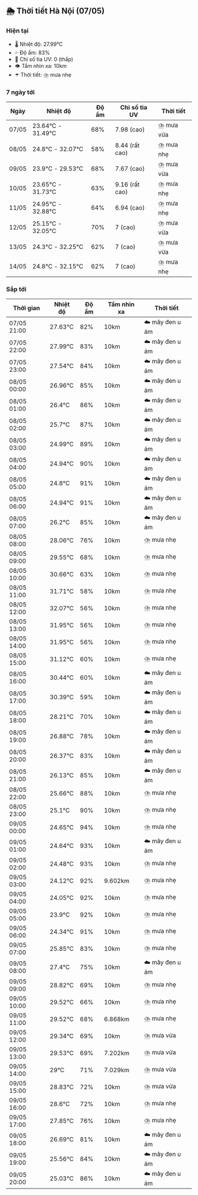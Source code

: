## 🌦️ Thời tiết Hà Nội (07/05)

### Hiện tại

- 🌡️ Nhiệt độ: 27.99℃
- 💦 Độ ẩm: 83%
- 🌟 Chỉ số tia UV: 0 (thấp)
- 👁️ Tầm nhìn xa: 10km
- ☂️ Thời tiết: ⛈️ mưa nhẹ

### 7 ngày tới

| Ngày | Nhiệt độ | Độ ẩm | Chỉ số tia UV | Thời tiết |
| --- | --- | --- | --- | --- |
| 07/05 | 23.64℃ - 31.49℃ | 68% | 7.98 (cao) | ⛈️ mưa vừa |
| 08/05 | 24.8℃ - 32.07℃ | 58% | 8.44 (rất cao) | ⛈️ mưa nhẹ |
| 09/05 | 23.9℃ - 29.53℃ | 68% | 7.67 (cao) | ⛈️ mưa vừa |
| 10/05 | 23.65℃ - 31.73℃ | 63% | 9.16 (rất cao) | ⛈️ mưa nhẹ |
| 11/05 | 24.95℃ - 32.88℃ | 64% | 6.94 (cao) | ⛈️ mưa nhẹ |
| 12/05 | 25.15℃ - 32.05℃ | 70% | 7 (cao) | ⛈️ mưa vừa |
| 13/05 | 24.3℃ - 32.25℃ | 62% | 7 (cao) | ⛈️ mưa vừa |
| 14/05 | 24.8℃ - 32.15℃ | 62% | 7 (cao) | ⛈️ mưa nhẹ |

### Sắp tới

| Thời gian | Nhiệt độ | Độ ẩm | Tầm nhìn xa | Thời tiết |
| --- | --- | --- | --- | --- |
| 07/05 21:00 | 27.63℃ | 82% | 10km | ☁️ mây đen u ám |
| 07/05 22:00 | 27.99℃ | 83% | 10km | ☁️ mây đen u ám |
| 07/05 23:00 | 27.54℃ | 84% | 10km | ☁️ mây đen u ám |
| 08/05 00:00 | 26.96℃ | 85% | 10km | ☁️ mây đen u ám |
| 08/05 01:00 | 26.4℃ | 86% | 10km | ☁️ mây đen u ám |
| 08/05 02:00 | 25.7℃ | 87% | 10km | ☁️ mây đen u ám |
| 08/05 03:00 | 24.99℃ | 89% | 10km | ☁️ mây đen u ám |
| 08/05 04:00 | 24.94℃ | 90% | 10km | ☁️ mây đen u ám |
| 08/05 05:00 | 24.8℃ | 91% | 10km | ☁️ mây đen u ám |
| 08/05 06:00 | 24.94℃ | 91% | 10km | ☁️ mây đen u ám |
| 08/05 07:00 | 26.2℃ | 85% | 10km | ☁️ mây đen u ám |
| 08/05 08:00 | 28.06℃ | 76% | 10km | ⛈️ mưa nhẹ |
| 08/05 09:00 | 29.55℃ | 68% | 10km | ⛈️ mưa nhẹ |
| 08/05 10:00 | 30.66℃ | 63% | 10km | ⛈️ mưa nhẹ |
| 08/05 11:00 | 31.71℃ | 58% | 10km | ⛈️ mưa nhẹ |
| 08/05 12:00 | 32.07℃ | 56% | 10km | ⛈️ mưa nhẹ |
| 08/05 13:00 | 31.95℃ | 56% | 10km | ⛈️ mưa nhẹ |
| 08/05 14:00 | 31.95℃ | 56% | 10km | ⛈️ mưa nhẹ |
| 08/05 15:00 | 31.12℃ | 60% | 10km | ⛈️ mưa nhẹ |
| 08/05 16:00 | 30.44℃ | 60% | 10km | ☁️ mây đen u ám |
| 08/05 17:00 | 30.39℃ | 59% | 10km | ☁️ mây đen u ám |
| 08/05 18:00 | 28.21℃ | 70% | 10km | ☁️ mây đen u ám |
| 08/05 19:00 | 26.88℃ | 78% | 10km | ☁️ mây đen u ám |
| 08/05 20:00 | 26.37℃ | 83% | 10km | ☁️ mây đen u ám |
| 08/05 21:00 | 26.13℃ | 85% | 10km | ☁️ mây đen u ám |
| 08/05 22:00 | 25.66℃ | 88% | 10km | ⛈️ mưa nhẹ |
| 08/05 23:00 | 25.1℃ | 90% | 10km | ⛈️ mưa nhẹ |
| 09/05 00:00 | 24.65℃ | 94% | 10km | ⛈️ mưa nhẹ |
| 09/05 01:00 | 24.64℃ | 93% | 10km | ☁️ mây đen u ám |
| 09/05 02:00 | 24.48℃ | 93% | 10km | ⛈️ mưa nhẹ |
| 09/05 03:00 | 24.12℃ | 92% | 9.602km | ⛈️ mưa nhẹ |
| 09/05 04:00 | 24.05℃ | 92% | 10km | ⛈️ mưa nhẹ |
| 09/05 05:00 | 23.9℃ | 92% | 10km | ⛈️ mưa nhẹ |
| 09/05 06:00 | 24.34℃ | 91% | 10km | ⛈️ mưa nhẹ |
| 09/05 07:00 | 25.85℃ | 83% | 10km | ⛈️ mưa nhẹ |
| 09/05 08:00 | 27.4℃ | 75% | 10km | ☁️ mây đen u ám |
| 09/05 09:00 | 28.82℃ | 69% | 10km | ⛈️ mưa nhẹ |
| 09/05 10:00 | 29.52℃ | 66% | 10km | ⛈️ mưa nhẹ |
| 09/05 11:00 | 29.52℃ | 68% | 6.868km | ⛈️ mưa nhẹ |
| 09/05 12:00 | 29.34℃ | 69% | 10km | ⛈️ mưa vừa |
| 09/05 13:00 | 29.53℃ | 69% | 7.202km | ⛈️ mưa vừa |
| 09/05 14:00 | 29℃ | 71% | 7.029km | ⛈️ mưa vừa |
| 09/05 15:00 | 28.83℃ | 72% | 10km | ⛈️ mưa vừa |
| 09/05 16:00 | 28.6℃ | 72% | 10km | ⛈️ mưa nhẹ |
| 09/05 17:00 | 27.85℃ | 76% | 10km | ⛈️ mưa nhẹ |
| 09/05 18:00 | 26.69℃ | 81% | 10km | ☁️ mây đen u ám |
| 09/05 19:00 | 25.56℃ | 84% | 10km | ☁️ mây đen u ám |
| 09/05 20:00 | 25.03℃ | 86% | 10km | ☁️ mây đen u ám |
